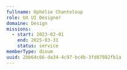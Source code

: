 ```yaml
---
fullname: Ophélie Chanteloup
role: UX UI Designer
domaine: Design
missions:
  - start: 2023-02-01
    end: 2025-03-31
    status: service
memberType: dinum
uuid: 2bb64c66-da34-4c97-bc4b-3fd87982fb1a
---
```

